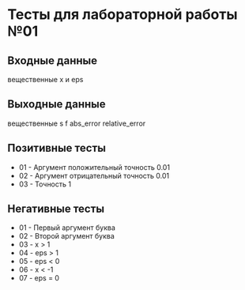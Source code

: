 # Тесты для лабораторной работы №01

## Входные данные 
вещественные x и eps

## Выходные данные
вещественные s f abs_error relative_error
## Позитивные тесты 
- 01 - Аргумент положительный точность 0.01
- 02 - Аргумент отрицательный точность 0.01
- 03 - Точность 1

## Негативные тесты
- 01 - Первый аргумент буква
- 02 - Второй аргумент буква
- 03 - x > 1
- 04 - eps > 1
- 05 - eps < 0
- 06 - x < -1
- 07 - eps = 0

